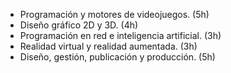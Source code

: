 
- Programación y motores de videojuegos. (5h)
- Diseño gráfico 2D y 3D. (4h)
- Programación en red e inteligencia artificial. (3h)
- Realidad virtual y realidad aumentada. (3h)
- Diseño, gestión, publicación y producción. (5h)

